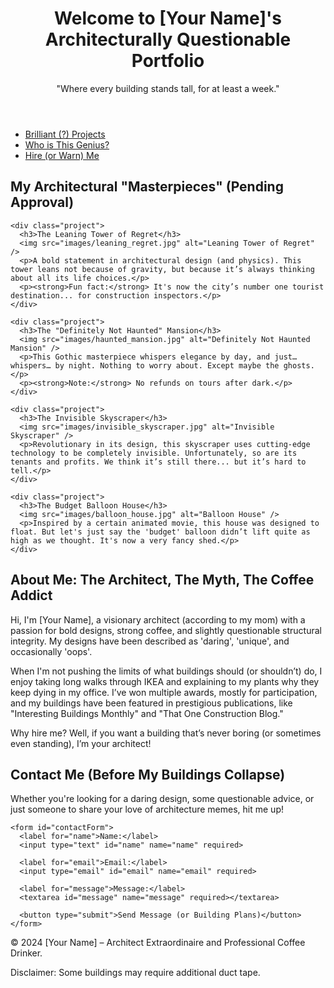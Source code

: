 <!DOCTYPE html>
<html lang="en">
<head>
  <meta charset="UTF-8">
  <meta name="viewport" content="width=device-width, initial-scale=1.0">
  <title>[Your Name] – Architect of Mild Disasters</title>
  <link rel="stylesheet" href="styles.css">
</head>
<body>

  <header>
    <h1>Welcome to [Your Name]'s Architecturally Questionable Portfolio</h1>
    <p>"Where every building stands tall, for at least a week."</p>
  </header>

  <nav>
    <ul>
      <li><a href="#projects">Brilliant (?) Projects</a></li>
      <li><a href="#bio">Who is This Genius?</a></li>
      <li><a href="#contact">Hire (or Warn) Me</a></li>
    </ul>
  </nav>

  <section id="projects">
    <h2>My Architectural "Masterpieces" (Pending Approval)</h2>

    <div class="project">
      <h3>The Leaning Tower of Regret</h3>
      <img src="images/leaning_regret.jpg" alt="Leaning Tower of Regret" />
      <p>A bold statement in architectural design (and physics). This tower leans not because of gravity, but because it’s always thinking about all its life choices.</p>
      <p><strong>Fun fact:</strong> It's now the city’s number one tourist destination... for construction inspectors.</p>
    </div>

    <div class="project">
      <h3>The "Definitely Not Haunted" Mansion</h3>
      <img src="images/haunted_mansion.jpg" alt="Definitely Not Haunted Mansion" />
      <p>This Gothic masterpiece whispers elegance by day, and just… whispers… by night. Nothing to worry about. Except maybe the ghosts.</p>
      <p><strong>Note:</strong> No refunds on tours after dark.</p>
    </div>

    <div class="project">
      <h3>The Invisible Skyscraper</h3>
      <img src="images/invisible_skyscraper.jpg" alt="Invisible Skyscraper" />
      <p>Revolutionary in its design, this skyscraper uses cutting-edge technology to be completely invisible. Unfortunately, so are its tenants and profits. We think it’s still there... but it’s hard to tell.</p>
    </div>

    <div class="project">
      <h3>The Budget Balloon House</h3>
      <img src="images/balloon_house.jpg" alt="Balloon House" />
      <p>Inspired by a certain animated movie, this house was designed to float. But let's just say the 'budget' balloon didn’t lift quite as high as we thought. It's now a very fancy shed.</p>
    </div>

  </section>

  <section id="bio">
    <h2>About Me: The Architect, The Myth, The Coffee Addict</h2>
    <p>Hi, I'm [Your Name], a visionary architect (according to my mom) with a passion for bold designs, strong coffee, and slightly questionable structural integrity. My designs have been described as 'daring', 'unique', and occasionally 'oops'.</p>
    <p>When I'm not pushing the limits of what buildings should (or shouldn’t) do, I enjoy taking long walks through IKEA and explaining to my plants why they keep dying in my office. I’ve won multiple awards, mostly for participation, and my buildings have been featured in prestigious publications, like "Interesting Buildings Monthly" and "That One Construction Blog."</p>
    <p>Why hire me? Well, if you want a building that’s never boring (or sometimes even standing), I’m your architect!</p>
  </section>

  <section id="contact">
    <h2>Contact Me (Before My Buildings Collapse)</h2>
    <p>Whether you're looking for a daring design, some questionable advice, or just someone to share your love of architecture memes, hit me up!</p>
    
    <form id="contactForm">
      <label for="name">Name:</label>
      <input type="text" id="name" name="name" required>

      <label for="email">Email:</label>
      <input type="email" id="email" name="email" required>

      <label for="message">Message:</label>
      <textarea id="message" name="message" required></textarea>

      <button type="submit">Send Message (or Building Plans)</button>
    </form>
  </section>

  <footer>
    <p>© 2024 [Your Name] – Architect Extraordinaire and Professional Coffee Drinker.</p>
    <p>Disclaimer: Some buildings may require additional duct tape.</p>
  </footer>

  <script src="scripts.js"></script>

</body>
</html>
